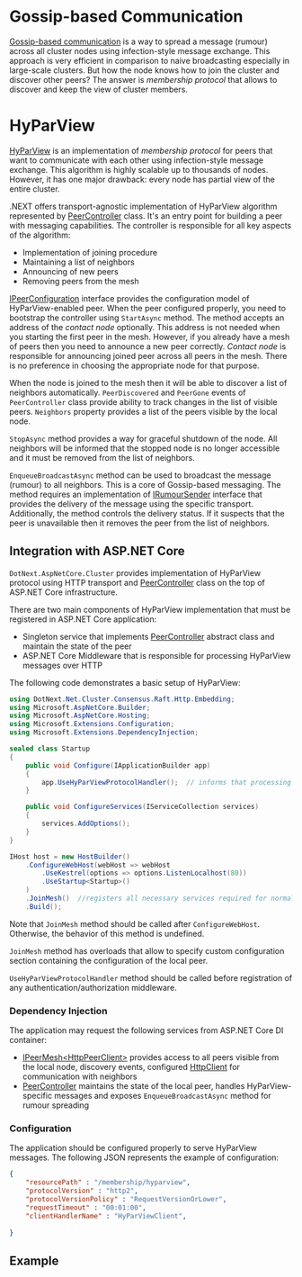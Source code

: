 Gossip-based Communication
====
[Gossip-based communication](https://en.wikipedia.org/wiki/Gossip_protocol) is a way to spread a message (rumour) across all cluster nodes using infection-style message exchange. This approach is very efficient in comparison to naive broadcasting especially in large-scale clusters. But how the node knows how to join the cluster and discover other peers? The answer is _membership protocol_ that allows to discover and keep the view of cluster members.

# HyParView
[HyParView](https://asc.di.fct.unl.pt/~jleitao/pdf/dsn07-leitao.pdf) is an implementation of _membership protocol_ for peers that want to communicate with each other using infection-style message exchange. This algorithm is highly scalable up to thousands of nodes. However, it has one major drawback: every node has partial view of the entire cluster.

.NEXT offers transport-agnostic implementation of HyParView algorithm represented by [PeerController](xref:DotNext.Net.Cluster.Discovery.HyParView.PeerController) class. It's an entry point for building a peer with messaging capabilities. The controller is responsible for all key aspects of the algorithm:
* Implementation of joining procedure
* Maintaining a list of neighbors
* Announcing of new peers
* Removing peers from the mesh

[IPeerConfiguration](xref:DotNext.Net.Cluster.Discovery.HyParView.IPeerConfiguration) interface provides the configuration model of HyParView-enabled peer. When the peer configured properly, you need to bootstrap the controller using `StartAsync` method. The method accepts an address of the _contact node_ optionally. This address is not needed when you starting the first peer in the mesh. However, if you already have a mesh of peers then you need to announce a new peer correctly. _Contact node_ is responsible for announcing joined peer across all peers in the mesh. There is no preference in choosing the appropriate node for that purpose.

When the node is joined to the mesh then it will be able to discover a list of neighbors automatically. `PeerDiscovered` and `PeerGone` events of `PeerController` class provide ability to track changes in the list of visible peers. `Neighbors` property provides a list of the peers visible by the local node.

`StopAsync` method provides a way for graceful shutdown of the node. All neighbors will be informed that the stopped node is no longer accessible and it must be removed from the list of neighbors.

`EnqueueBroadcastAsync` method can be used to broadcast the message (rumour) to all neighbors. This is a core of Gossip-based messaging. The method requires an implementation of [IRumourSender](xref:DotNext.Net.Cluster.Messaging.Gossip.IRumourSender) interface that provides the delivery of the message using the specific transport. Additionally, the method controls the delivery status. If it suspects that the peer is unavailable then it removes the peer from the list of neighbors.

## Integration with ASP.NET Core
`DotNext.AspNetCore.Cluster` provides implementation of HyParView protocol using HTTP transport and [PeerController](xref:DotNext.Net.Cluster.Discovery.HyParView.PeerController) class on the top of ASP.NET Core infrastructure.

There are two main components of HyParView implementation that must be registered in ASP.NET Core application:
* Singleton service that implements [PeerController](xref:DotNext.Net.Cluster.Discovery.HyParView.PeerController) abstract class and maintain the state of the peer
* ASP.NET Core Middleware that is responsible for processing HyParView messages over HTTP

The following code demonstrates a basic setup of HyParView:
```csharp
using DotNext.Net.Cluster.Consensus.Raft.Http.Embedding;
using Microsoft.AspNetCore.Builder;
using Microsoft.AspNetCore.Hosting;
using Microsoft.Extensions.Configuration;
using Microsoft.Extensions.DependencyInjection;

sealed class Startup
{
    public void Configure(IApplicationBuilder app)
    {
        app.UseHyParViewProtocolHandler();	// informs that processing pipeline should handle HyParView-specific requests
    }

    public void ConfigureServices(IServiceCollection services)
    {
        services.AddOptions();
    }
}

IHost host = new HostBuilder()
    .ConfigureWebHost(webHost => webHost
        .UseKestrel(options => options.ListenLocalhost(80))
        .UseStartup<Startup>()
    )
    .JoinMesh()  //registers all necessary services required for normal cluster node operation
    .Build();
```

Note that `JoinMesh` method should be called after `ConfigureWebHost`. Otherwise, the behavior of this method is undefined.

`JoinMesh` method has overloads that allow to specify custom configuration section containing the configuration of the local peer.

`UseHyParViewProtocolHandler` method should be called before registration of any authentication/authorization middleware.

### Dependency Injection
The application may request the following services from ASP.NET Core DI container:
* [IPeerMesh&lt;HttpPeerClient&gt;](xref:DotNext.Net.IPeerMesh`1) provides access to all peers visible from the local node, discovery events, configured [HttpClient](https://docs.microsoft.com/en-us/dotnet/api/system.net.http.httpclient) for communication with neighbors
* [PeerController](xref:DotNext.Net.Cluster.Discovery.HyParView.PeerController) maintains the state of the local peer, handles HyParView-specific messages and exposes `EnqueueBroadcastAsync` method for rumour spreading

### Configuration
The application should be configured properly to serve HyParView messages. The following JSON represents the example of configuration:
```json
{
    "resourcePath" : "/membership/hyparview",
    "protocolVersion" : "http2",
    "protocolVersionPolicy" : "RequestVersionOrLower",
    "requestTimeout" : "00:01:00",
    "clientHandlerName" : "HyParViewClient",
    
}
```

## Example